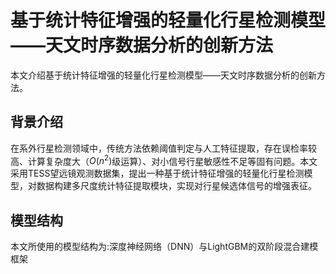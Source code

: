 # 基于统计特征增强的轻量化行星检测模型——天文时序数据分析的创新方法
本文介绍基于统计特征增强的轻量化行星检测模型——天文时序数据分析的创新方法。
## 背景介绍
在系外行星检测领域中，传统方法依赖阈值判定与人工特征提取，存在误检率较高、计算复杂度大（$O(n^2)$级运算）、对小信号行星敏感性不足等固有问题。本文采用TESS望远镜观测数据集，提出一种基于统计特征增强的轻量化行星检测模型，对数据构建多尺度统计特征提取模块，实现对行星候选体信号的增强表征。
## 模型结构
本文所使用的模型结构为:深度神经网络（DNN）与LightGBM的双阶段混合建模框架
